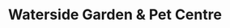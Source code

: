 ---
title: "Waterside Garden & Pet Centre"
url: /bandon/waterside-garden-und-pet-centre/
shop: Garten-Center
---